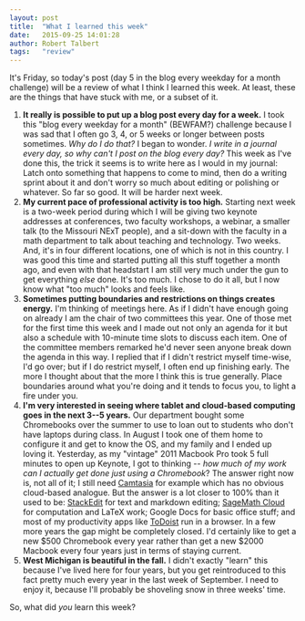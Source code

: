 ```yaml
---
layout: post
title:  "What I learned this week"
date:   2015-09-25 14:01:28   
author: Robert Talbert
tags: 	"review"
---
```

It's Friday, so today's post (day 5 in the blog every weekday for a month challenge) will be a review of what I think I learned this week. At least, these are the things that have stuck with me, or a subset of it. 

1. __It really is possible to put up a blog post every day for a week.__ I took this "blog every weekday for a month" (BEWFAM?) challenge because I was sad that I often go 3, 4, or 5 weeks or longer between posts sometimes. _Why do I do that?_ I began to wonder. _I write in a journal every day, so why can't I post on the blog every day?_ This week as I've done this, the trick it seems is to write here as I would in my journal: Latch onto something that happens to come to mind, then do a writing sprint about it and don't worry so much about editing or polishing or whatever. So far so good. It will be harder next week. 
2. __My current pace of professional activity is too high.__ Starting next week is a two-week period during which I will be giving two keynote addresses at conferences, two faculty workshops, a webinar, a smaller talk (to the Missouri NExT people), and a sit-down with the faculty in a math department to talk about teaching and technology. Two weeks. And, it's in four different locations, one of which is not in this country. I was good this time and started putting all this stuff together a month ago, and even with that headstart I am still very much under the gun to get everything _else_ done. It's too much. I chose to do it all, but I now know what "too much" looks and feels like. 
3. __Sometimes putting boundaries and restrictions on things creates energy.__ I'm thinking of meetings here. As if I didn't have enough going on already I am the chair of two committees this year. One of those met for the first time this week and I made out not only an agenda for it but also a schedule with 10-minute time slots to discuss each item. One of the committee members remarked he'd never seen anyone break down the agenda in this way. I replied that if I didn't restrict myself time-wise, I'd go over; but if I do restrict myself, I often end up finishing early. The more I thought about that the more I think this is true generally. Place boundaries around what you're doing and it tends to focus you, to light a fire under you. 
4. __I'm very interested in seeing where tablet and cloud-based computing goes in the next 3--5 years.__ Our department bought some Chromebooks over the summer to use to loan out to students who don't have laptops during class. In August I took one of them home to configure it and get to know the OS, and my family and I ended up loving it. Yesterday, as my "vintage" 2011 Macbook Pro took 5 full minutes to open up Keynote, I got to thinking -- _how much of my work can I actually get done just using a Chromebook_? The answer right now is, not all of it; I still need [Camtasia](https://www.techsmith.com/camtasia.html) for example which has no obvious cloud-based analogue. But the answer is a lot closer to 100% than it used to be: [StackEdit](https://stackedit.io/) for text and markdown editing; [SageMath Cloud](http://cloud.sagemath.com) for computation and LaTeX work; Google Docs for basic office stuff; and most of my productivity apps like [ToDoist](http://www.todoist.com) run in a browser. In a few more years the gap might be completely closed. I'd certainly like to get a new $500 Chromebook every year rather than get a new $2000 Macbook every four years just in terms of staying current. 
5. __West Michigan is beautiful in the fall.__ I didn't exactly "learn" this because I've lived here for four years, but you get reintroduced to this fact pretty much every year in the last week of September. I need to enjoy it, because I'll probably be shoveling snow in three weeks' time. 

So, what did _you_ learn this week? 
